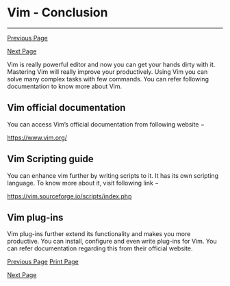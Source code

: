 # Vim - Conclusion

------



[ Previous Page](https://www.tutorialspoint.com/vim/vim_personalization.htm)

[Next Page ](https://www.tutorialspoint.com/vim/vim_quick_guide.htm)

Vim is really powerful editor and now you can get your hands dirty with it. Mastering Vim will really improve your productively. Using Vim you can solve many complex tasks with few commands. You can refer following documentation to know more about Vim.

## Vim official documentation

You can access Vim’s official documentation from following website −

https://www.vim.org/

## Vim Scripting guide

You can enhance vim further by writing scripts to it. It has its own scripting language. To know more about it, visit following link −

https://vim.sourceforge.io/scripts/index.php

## Vim plug-ins

Vim plug-ins further extend its functionality and makes you more productive. You can install, configure and even write plug-ins for Vim. You can refer documentation regarding this from their official website.

[ Previous Page](https://www.tutorialspoint.com/vim/vim_personalization.htm) [ Print Page](javascript:printPage();)

[Next Page ](https://www.tutorialspoint.com/vim/vim_quick_guide.htm)